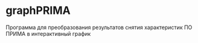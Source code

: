 # graphPRIMA
Программа для преобразования результатов снятия характеристик ПО ПРИМА в интерактивный график
